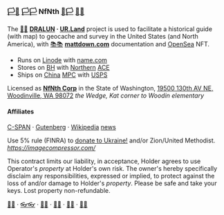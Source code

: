 
### [🏳🏴](https://xn--en8hc.ws) [🏳🏳](https://xn--en8ha.ws) NfNth [🏴🏳](https://xn--en8hb.ws) [🏴🏴](https://xn--fn8ha.ws)

The [🌳🌳](https://xn--wh8ha.ws) **[DRALUN](https://dralun.com) · [UR.Land](https://ur.land)** project is used to facilitate a historical guide (with map) to geocache and survey in the United States (and North America), with [📚📚](https://xn--zt8ha.ws) **[mattdown.com](https://mattdown.com)** documentation and [OpenSea](https://opensea.io/nfnth) NFT.

- Runs on [Linode](https://cloud.linode.com) with [name.com](https://www.name.com)
- Stores on [BH](https://www.bhphotovideo.com/) with [Northern](https://www.northerntool.com/) [ACE](https://www.acehardware.com/)
- Ships on [China](https://www.made-in-china.com/products-search/hot-china-products/Intel_Tablet.html) [MPC](https://www.makeplayingcards.com) with [USPS](https://www.usps.com/business/web-tools-apis/documentation-updates.htm)

Licensed as [**NfNth Corp**](https://secure.dor.wa.gov/) in the State of Washington, [19500 130th AV NE, Woodinville, WA 98072](https://blue.kingcounty.com/Assessor/eRealProperty/Dashboard.aspx?ParcelNbr=1428900123) *the Wedge, Kat corner to Woodin elementary*

#### Affiliates

[C-SPAN](https://www.c-span.org) · [Gutenberg](http://www.gutenberg.org) · [Wikipedia](https://www.wikipedia.org/wiki/Special:Random) [news](https://wikipedia.org/wiki/Main_Page)

Use 5% rule (FINRA) to [donate to Ukraine!](https://engine.presearch.org/search?q=donate+to+ukraine) and/or Zion/United Methodist.  *https://imagecompressor.com/*

This contract limits our liability, in acceptance, Holder agrees to use Operator's *property* at Holder's own risk. The owner's hereby specifically disclaim any responsibilities, expressed or implied, to protect against the loss of and/or damage to Holder's *property*. Please be safe and take your keys. Lost property non-refundable.

[🙂🙂](https://xn--938ha.ws) · [👓👓](http://xn--4p8ha.ws) · [🧤🧤](http://xn--uv9ha.ws) · [👖👖](http://xn--7p8ha.ws) · [🧦🧦](http://xn--wv9ha.ws) · [👟👟](http://xn--hq8ha.ws)
